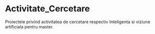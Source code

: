 # Activitate_Cercetare
 Proiectele privind activitatea de cercetare respectiv Inteligenta si viziune artificiala pentru master.
